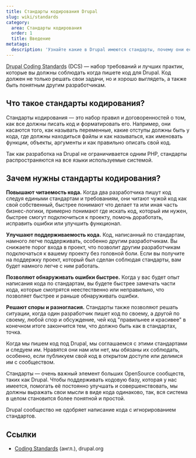 ```yaml
---
title: Стандарты кодирования Drupal
slug: wiki/standards
category:
  area: Стандарты кодирования
  order: 1
  title: Введение
metatags:
  description: 'Узнайте какие в Drupal имеются стандарты, почему они есть и почему вы должны им следовать.'
---
```


<abbr title="Стандарты кодирования Drupal">Drupal Coding Standards</abbr> (DCS) — набор требований и лучших практик, которые вы должны соблюдать когда пишете код для Drupal. Код должен не только решать свои задачи, но и хорошо выглядеть, а также быть понятным другим разработчикам.

## Что такое стандарты кодирования?

Стандарты кодирования — это набор правил и договоренностей о том, как все должны писать код и форматировать его. Например, они касаются того, как называть переменные, какие отступы должны быть у кода, где должны находиться файлы и как называться, как именовать функции, объекты, аргументы и как правильно описать свой код.

Так как разработка на Drupal не ограничивается одним PHP, стандарты распространяются на все языки используемые системой.

## Зачем нужны стандарты кодирования?

**Повышают читаемость кода.** Когда два разработчика пишут код следуя едиными стандартам и требованиям, они читают чужой код как свой собственный, быстрее понимают что делает та или иная часть бизнес-логики, примерно понимают где искать код, который им нужен, быстрее смогут подключиться к проекту, помочь доработать, исправить ошибки или улучшить функционал.

**Улучшают поддерживаемость кода.** Код, написанный по стандартам, намного легче поддерживать, особенно другим разработчикам. Вы снижаете порог входа в проект, что позволит другим разработчикам подключаться к вашему проекту без головной боли. Если вы получите на поддержку проект, который был сделан соблюдая стандарты, вам будет намного легче с ним работать.

**Позволяют обнаруживать ошибки быстрее.** Когда у вас будет опыт написания кода по стандартам, вы будете быстрее замечать части кода, которые смотрятся неестественно или неправильно, что позволяет быстрее и раньше обнаруживать ошибки.

**Решают споры и разногласия.** Стандарты также позволяют решать ситуации, когда один разработчик пишет код по своему, а другой по своему, любой спор и обсуждение, чей код "правильнее и красивее" в конечном итоге закончится тем, что должно быть как в стандартах, точка.

Когда мы пишем код под Drupal, мы соглашаемся с этими стандартами и следуем им. Нравятся они нам или нет, мы обязаны их соблюдать, особенно, если публикуем свой код в открытом доступе или делимся им с сообществом.

Стандарты — очень важный элемент больших OpenSource сообществ, таких как Drupal. Чтобы поддерживать кодовую базу, которая у нас имеется, помогать её постоянно улучшать и совершенствовать, мы должны выражать свои мысли в виде кода одинаково, так, вся система в целом становится более понятной и простой.

Drupal сообщество не одобряет написание кода с игнорированием стандартов.

## Ссылки

- [Coding Standards](https://www.drupal.org/docs/develop/standards) (англ.), drupal.org